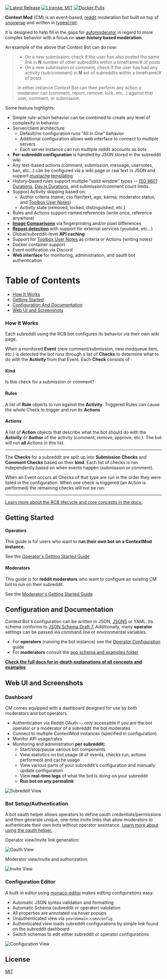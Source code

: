 [![Latest Release](https://img.shields.io/github/v/release/foxxmd/context-mod)](https://github.com/FoxxMD/context-mod/releases)
[![License: MIT](https://img.shields.io/badge/License-MIT-yellow.svg)](https://opensource.org/licenses/MIT)
[![Docker Pulls](https://img.shields.io/docker/pulls/foxxmd/context-mod)](https://hub.docker.com/r/foxxmd/context-mod)

**Context Mod** (CM) is an event-based, [reddit](https://reddit.com) moderation bot built on top of [snoowrap](https://github.com/not-an-aardvark/snoowrap) and written in [typescript](https://www.typescriptlang.org/).

It is designed to help fill in the gaps for [automoderator](https://www.reddit.com/wiki/automoderator/full-documentation) in regard to more complex behavior with a focus on **user-history based moderation.**

An example of the above that Context Bot can do now:

> * On a new submission, check if the user has also posted the same link in **N** number of other subreddits within a timeframe/# of posts
> * On a new submission or comment, check if the user has had any activity (sub/comment) in **N** set of subreddits within a timeframe/# of posts
>
>In either instance Context Bot can then perform any action a moderator can (comment, report, remove, lock, etc...) against that user, comment, or submission.

Some feature highlights:
* Simple rule-action behavior can be combined to create any level of complexity in behavior
* Server/client architecture
  * Default/no configuration runs "All In One" behavior
  * Additional configuration allows web interface to connect to multiple servers
  * Each server instance can run multiple reddit accounts as bots
* **Per-subreddit configuration** is handled by JSON stored in the subreddit wiki
* Any text-based actions (comment, submission, message, usernotes, ban, etc...) can be configured via a wiki page or raw text in JSON and support [mustache](https://mustache.github.io) [templating](/docs/actionTemplating.md)
* History-based rules support multiple "valid window" types -- [ISO 8601 Durations](https://en.wikipedia.org/wiki/ISO_8601#Durations), [Day.js Durations](https://day.js.org/docs/en/durations/creating), and submission/comment count limits.
* Support Activity skipping based on:
  * Author criteria (name, css flair/text, age, karma, moderator status, and [Toolbox User Notes](https://www.reddit.com/r/toolbox/wiki/docs/usernotes))
  * Activity state (removed, locked, distinguished, etc.)
* Rules and Actions support named references (write once, reference anywhere)
* [**Image Comparisons**](/docs/imageComparison.md) via fingerprinting and/or pixel differences
* [**Repost detection**](/docs/examples/repost) with support for external services (youtube, etc...)
* Global/subreddit-level **API caching**
* Support for [Toolbox User Notes](https://www.reddit.com/r/toolbox/wiki/docs/usernotes) as criteria or Actions (writing notes)
* Docker container support
* Event notification via Discord
* **Web interface** for monitoring, administration, and oauth bot authentication

# Table of Contents

* [How It Works](#how-it-works)
* [Getting Started](#getting-started)
* [Configuration And Documentation](#configuration-and-documentation)
* [Web UI and Screenshots](#web-ui-and-screenshots)

### How It Works

Each subreddit using the RCB bot configures its behavior via their own wiki page. 

When a monitored **Event** (new comment/submission, new modqueue item, etc.) is detected the bot runs through a list of **Checks** to determine what to do with the **Activity** from that Event. Each **Check** consists of :

#### Kind

Is this check for a submission or comment?

#### Rules

A list of **Rule** objects to run against the **Activity**. Triggered Rules can cause the whole Check to trigger and run its **Actions**

#### Actions

A list of **Action** objects that describe what the bot should do with the **Activity** or **Author** of the activity (comment, remove, approve, etc.). The bot will run **all** Actions in this list.

___

The **Checks** for a subreddit are split up into **Submission Checks** and **Comment Checks** based on their **kind**. Each list of checks is run independently based on when events happen (submission or comment).

When an Event occurs all Checks of that type are run in the order they were listed in the configuration. When one check is triggered (an Action is performed) the remaining checks will not be run.

___

[Learn more about the RCB lifecycle and core concepts in the docs.](/docs#how-it-works)

## Getting Started

#### Operators

This guide is for users who want to **run their own bot on a ContextMod instance.**

See the [Operator's Getting Started Guide](/docs/gettingStartedOperator.md)

#### Moderators

This guide is for **reddit moderators** who want to configure an existing CM bot to run on their subreddit.

See the [Moderator's Getting Started Guide](/docs/gettingStartedMod.md)

## Configuration and Documentation

Context Bot's configuration can be written in JSON, [JSON5](https://json5.org/) or YAML. Its schema conforms to [JSON Schema Draft 7](https://json-schema.org/). Additionally, many **operator** settings can be passed via command line or environmental variables.

* For **operators** (running the bot instance) see the [Operator Configuration](/docs/operatorConfiguration.md) guide
* For **moderators** consult the [app schema and examples folder](/docs/#configuration-and-usage)

[**Check the full docs for in-depth explanations of all concepts and examples**](/docs)

## Web UI and Screenshots

### Dashboard

CM comes equipped with a dashboard designed for use by both moderators and bot operators.

* Authentication via Reddit OAuth -- only accessible if you are the bot operator or a moderator of a subreddit the bot moderates
* Connect to multiple ContextMod instances (specified in configuration)
* Monitor API usage/rates
* Monitoring and administration **per subreddit:**
  * Start/stop/pause various bot components
  * View statistics on bot usage (# of events, checks run, actions performed) and cache usage
  * View various parts of your subreddit's configuration and manually update configuration
  * View **real-time logs** of what the bot is doing on your subreddit
  * **Run bot on any permalink**

![Subreddit View](docs/screenshots/subredditStatus.jpg)

### Bot Setup/Authentication

A bot oauth helper allows operators to define oauth credentials/permissions and then generate unique, one-time invite links that allow moderators to authenticate their own bots without operator assistance. [Learn more about using the oauth helper.](docs/botAuthentication.md#cm-oauth-helper-recommended)

Operator view/invite link generation:

![Oauth View](docs/screenshots/oauth.jpg)

Moderator view/invite and authorization:

![Invite View](docs/screenshots/oauth-invite.jpg)

### Configuration Editor

A built-in editor using [monaco-editor](https://microsoft.github.io/monaco-editor/) makes editing configurations easy:

* Automatic JSON syntax validation and formatting
* Automatic Schema (subreddit or operator) validation
* All properties are annotated via hover popups
* Unauthenticated view via `yourdomain.com/config`
* Authenticated view loads subreddit configurations by simple link found on the subreddit dashboard
* Switch schemas to edit either subreddit or operator configurations

![Configuration View](docs/screenshots/editor.jpg)

## License

[MIT](/LICENSE)
